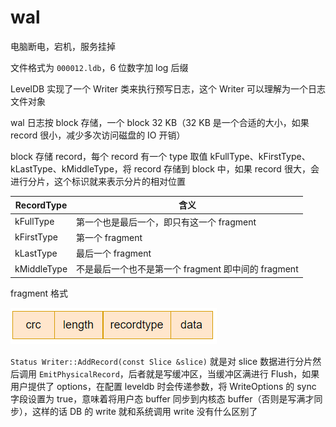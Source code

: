 # wal

电脑断电，宕机，服务挂掉

文件格式为 `000012.ldb`，6 位数字加 log 后缀

LevelDB 实现了一个 Writer 类来执行预写日志，这个 Writer 可以理解为一个日志文件对象

wal 日志按 block 存储，一个 block 32 KB（32 KB 是一个合适的大小，如果 record 很小，减少多次访问磁盘的 IO 开销）


block 存储 record，每个 record 有一个 type 取值 kFullType、kFirstType、kLastType、kMiddleType，将 record 存储到 block 中，如果 record 很大，会进行分片，这个标识就来表示分片的相对位置

RecordType|含义
-|-
kFullType|第一个也是最后一个，即只有这一个 fragment
kFirstType|第一个 fragment
kLastType|最后一个 fragment
kMiddleType|不是最后一个也不是第一个 fragment 即中间的 fragment

fragment 格式

![](./img/walrecord.png)

`Status Writer::AddRecord(const Slice &slice)` 就是对 slice 数据进行分片然后调用 `EmitPhysicalRecord`，后者就是写缓冲区，当缓冲区满进行 Flush，如果用户提供了 options，在配置 leveldb 时会传递参数，将 WriteOptions 的 sync 字段设置为 true，意味着将用户态 buffer 同步到内核态 buffer（否则是写满才同步），这样的话 DB 的 write 就和系统调用 write 没有什么区别了